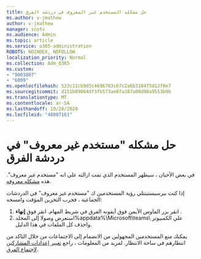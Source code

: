 ```yaml
---
title: حل مشكله المستخدم غير المعروف في دردشة الفرق
ms.author: v-jmathew
author: v-jmathew
manager: scotv
ms.audience: Admin
ms.topic: article
ms.service: o365-administration
ROBOTS: NOINDEX, NOFOLLOW
localization_priority: Normal
ms.collection: Adm_O365
ms.custom:
- "9003807"
- "6809"
ms.openlocfilehash: 523c11cb9d5c4696703c67c2a6b3184f5d12f8e7
ms.sourcegitcommit: d151b09064df3fb573ae07a387a08d98a9553b9b
ms.translationtype: MT
ms.contentlocale: ar-SA
ms.lasthandoff: 10/28/2020
ms.locfileid: "48807161"
---
```

# <a name="resolving-issue-with-unknown-user-in-teams-chat"></a>حل مشكله "مستخدم غير معروف" في دردشة الفرق

في بعض الأحيان ، سيظهر المستخدم الذي تمت ازالته علي انه "مستخدم غير معروف". هذه [مشكله معروفه](https://docs.microsoft.com/microsoftteams/troubleshoot/known-issues/removed-user-appears-as-unknown).

إذا كنت بيرسيستينتلي رؤية المستخدمين ك "مستخدم غير معروف" في الدردشات الجماعية ، فجرب التخزين المؤقت وامسحه:

1.  انقر بزر الماوس الأيمن فوق أيقونه الفرق في شريط المهام. انقر فوق  **إنهاء** .
2.  استعرض وصولا إلى المجلد%appdata%\Microsoft\teams\ علي الكمبيوتر واحذف كل الملفات في هذا الدليل.

يمكنك منع المستخدمين المجهولين من الانضمام إلى الاجتماعات من خلال التاكد من انتظارهم في ساحة الانتظار. لمزيد من المعلومات ، راجع [تغيير إعدادات المشاركين لاجتماع الفرق](https://support.microsoft.com/office/change-participant-settings-for-a-teams-meeting-53261366-dbd5-45f9-aae9-a70e6354f88e).
